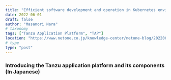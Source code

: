 ```yaml
---
title: "Efficient software development and operation in Kubernetes environment (In Japanese)"
date: 2022-06-01
draft: false
author: "Masanori Nara"
# taxonomy
tags: ["Tanzu Application Platform", "TAP"]
location: "https://www.netone.co.jp/knowledge-center/netone-blog/20220601_01/"
# type
type: "post"
---
```


### Introducing the Tanzu application platform and its components (In Japanese)

